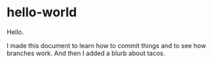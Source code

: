 # hello-world

Hello.

I made this document to learn how to commit things and to see how branches work.
And then I added a blurb about tacos.